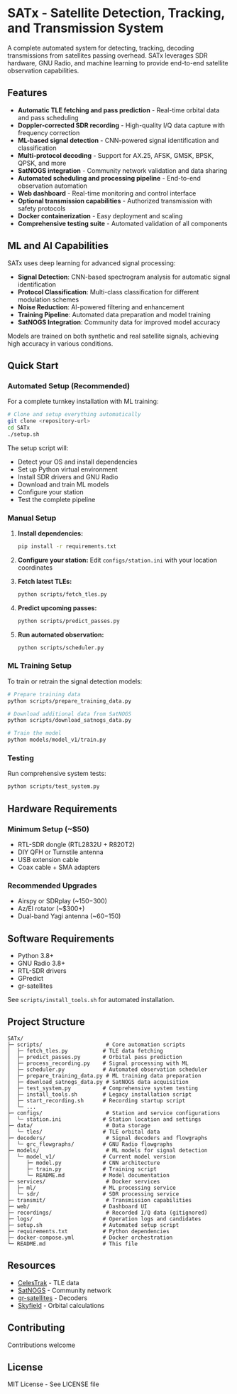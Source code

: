 # SATx - Satellite Detection, Tracking, and Transmission System

A complete automated system for detecting, tracking, decoding transmissions from satellites passing overhead. SATx leverages SDR hardware, GNU Radio, and machine learning to provide end-to-end satellite observation capabilities.

## Features

- **Automatic TLE fetching and pass prediction** - Real-time orbital data and pass scheduling
- **Doppler-corrected SDR recording** - High-quality I/Q data capture with frequency correction
- **ML-based signal detection** - CNN-powered signal identification and classification
- **Multi-protocol decoding** - Support for AX.25, AFSK, GMSK, BPSK, QPSK, and more
- **SatNOGS integration** - Community network validation and data sharing
- **Automated scheduling and processing pipeline** - End-to-end observation automation
- **Web dashboard** - Real-time monitoring and control interface
- **Optional transmission capabilities** - Authorized transmission with safety protocols
- **Docker containerization** - Easy deployment and scaling
- **Comprehensive testing suite** - Automated validation of all components

## ML and AI Capabilities

SATx uses deep learning for advanced signal processing:

- **Signal Detection**: CNN-based spectrogram analysis for automatic signal identification
- **Protocol Classification**: Multi-class classification for different modulation schemes
- **Noise Reduction**: AI-powered filtering and enhancement
- **Training Pipeline**: Automated data preparation and model training
- **SatNOGS Integration**: Community data for improved model accuracy

Models are trained on both synthetic and real satellite signals, achieving high accuracy in various conditions.

## Quick Start

### Automated Setup (Recommended)

For a complete turnkey installation with ML training:

```bash
# Clone and setup everything automatically
git clone <repository-url>
cd SATx
./setup.sh
```

The setup script will:
- Detect your OS and install dependencies
- Set up Python virtual environment
- Install SDR drivers and GNU Radio
- Download and train ML models
- Configure your station
- Test the complete pipeline

### Manual Setup

1. **Install dependencies:**
   ```bash
   pip install -r requirements.txt
   ```

2. **Configure your station:**
   Edit `configs/station.ini` with your location coordinates

3. **Fetch latest TLEs:**
   ```bash
   python scripts/fetch_tles.py
   ```

4. **Predict upcoming passes:**
   ```bash
   python scripts/predict_passes.py
   ```

5. **Run automated observation:**
   ```bash
   python scripts/scheduler.py
   ```

### ML Training Setup

To train or retrain the signal detection models:

```bash
# Prepare training data
python scripts/prepare_training_data.py

# Download additional data from SatNOGS
python scripts/download_satnogs_data.py

# Train the model
python models/model_v1/train.py
```

### Testing

Run comprehensive system tests:

```bash
python scripts/test_system.py
```

## Hardware Requirements

### Minimum Setup (~$50)
- RTL-SDR dongle (RTL2832U + R820T2)
- DIY QFH or Turnstile antenna
- USB extension cable
- Coax cable + SMA adapters

### Recommended Upgrades
- Airspy or SDRplay (~$150-$300)
- Az/El rotator (~$300+)
- Dual-band Yagi antenna (~$60-$150)

## Software Requirements

- Python 3.8+
- GNU Radio 3.8+
- RTL-SDR drivers
- GPredict
- gr-satellites

See `scripts/install_tools.sh` for automated installation.

## Project Structure

```
SATx/
├─ scripts/                    # Core automation scripts
│  ├─ fetch_tles.py           # TLE data fetching
│  ├─ predict_passes.py       # Orbital pass prediction
│  ├─ process_recording.py    # Signal processing with ML
│  ├─ scheduler.py            # Automated observation scheduler
│  ├─ prepare_training_data.py # ML training data preparation
│  ├─ download_satnogs_data.py # SatNOGS data acquisition
│  ├─ test_system.py          # Comprehensive system testing
│  ├─ install_tools.sh        # Legacy installation script
│  ├─ start_recording.sh      # Recording startup script
│  └─ ...
├─ configs/                    # Station and service configurations
│  └─ station.ini             # Station location and settings
├─ data/                       # Data storage
│  └─ tles/                   # TLE orbital data
├─ decoders/                   # Signal decoders and flowgraphs
│  └─ grc_flowgraphs/         # GNU Radio flowgraphs
├─ models/                     # ML models for signal detection
│  └─ model_v1/               # Current model version
│     ├─ model.py             # CNN architecture
│     ├─ train.py             # Training script
│     └─ README.md            # Model documentation
├─ services/                   # Docker services
│  ├─ ml/                     # ML processing service
│  └─ sdr/                    # SDR processing service
├─ transmit/                   # Transmission capabilities
├─ web/                       # Dashboard UI
├─ recordings/                 # Recorded I/Q data (gitignored)
├─ logs/                      # Operation logs and candidates
├─ setup.sh                   # Automated setup script
├─ requirements.txt           # Python dependencies
├─ docker-compose.yml         # Docker orchestration
└─ README.md                  # This file
```

## Resources

- [CelesTrak](https://celestrak.org/NORAD/elements/) - TLE data
- [SatNOGS](https://network.satnogs.org/) - Community network
- [gr-satellites](https://gr-satellites.readthedocs.io/) - Decoders
- [Skyfield](https://rhodesmill.org/skyfield/) - Orbital calculations

## Contributing

Contributions welcome

## License

MIT License - See LICENSE file
